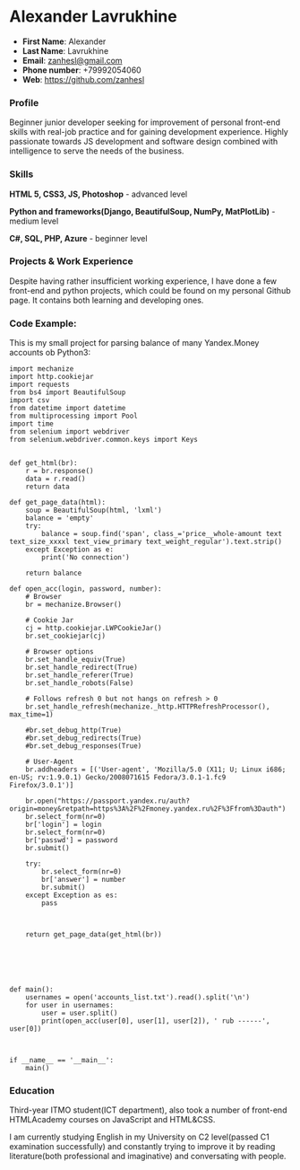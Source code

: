 # Alexander Lavrukhine

* **First Name**: Alexander
* **Last Name**: Lavrukhine
* **Email**: zanhesl@gmail.com
* **Phone number**: +79992054060
* **Web**: https://github.com/zanhesl

### Profile
Beginner junior developer seeking for improvement of personal front-end skills
with real-job practice and for gaining development experience.
Highly passionate towards JS development and software design
combined with intelligence to serve the needs of the business.

### Skills
**HTML 5, CSS3, JS, Photoshop** - advanced level

**Python and frameworks(Django, BeautifulSoup, NumPy, MatPlotLib)** - medium level

**C#, SQL, PHP, Azure** - beginner level

### Projects & Work Experience
Despite having rather insufficient working experience, I have done a few front-end
and python projects, which could be found on my personal Github page. It contains
both learning and developing ones.
### Code Example:
This is my small project for parsing balance of many Yandex.Money accounts ob Python3:

```Python3
import mechanize
import http.cookiejar
import requests
from bs4 import BeautifulSoup
import csv
from datetime import datetime
from multiprocessing import Pool
import time
from selenium import webdriver
from selenium.webdriver.common.keys import Keys


def get_html(br):
	r = br.response()
	data = r.read()
	return data

def get_page_data(html):
	soup = BeautifulSoup(html, 'lxml')
	balance = 'empty'
	try:
		balance = soup.find('span', class_='price__whole-amount text text_size_xxxxl text_view_primary text_weight_regular').text.strip()
	except Exception as e:
		print('No connection')

	return balance

def open_acc(login, password, number):
	# Browser
	br = mechanize.Browser()

	# Cookie Jar
	cj = http.cookiejar.LWPCookieJar()
	br.set_cookiejar(cj)

	# Browser options
	br.set_handle_equiv(True)
	br.set_handle_redirect(True)
	br.set_handle_referer(True)
	br.set_handle_robots(False)

	# Follows refresh 0 but not hangs on refresh > 0
	br.set_handle_refresh(mechanize._http.HTTPRefreshProcessor(), max_time=1)

	#br.set_debug_http(True)
	#br.set_debug_redirects(True)
	#br.set_debug_responses(True)

	# User-Agent
	br.addheaders = [('User-agent', 'Mozilla/5.0 (X11; U; Linux i686; en-US; rv:1.9.0.1) Gecko/2008071615 Fedora/3.0.1-1.fc9 Firefox/3.0.1')]

	br.open("https://passport.yandex.ru/auth?origin=money&retpath=https%3A%2F%2Fmoney.yandex.ru%2F%3Ffrom%3Dauth")
	br.select_form(nr=0)
	br['login'] = login
	br.select_form(nr=0)
	br['passwd'] = password
	br.submit()

	try:
		br.select_form(nr=0)
		br['answer'] = number
		br.submit()
	except Exception as es:
		pass



	return get_page_data(get_html(br))






def main():
	usernames = open('accounts_list.txt').read().split('\n')
	for user in usernames:
		user = user.split()
		print(open_acc(user[0], user[1], user[2]), ' rub ------', user[0])



if __name__ == '__main__':
	main()

```
### Education
Third-year ITMO student(ICT department), also took a number of front-end HTMLAcademy
courses on JavaScript and HTML&CSS.

I am currently studying English in my University on C2 level(passed C1 examination
successfully) and constantly trying to improve it by reading literature(both
professional and imaginative) and conversating with people.
